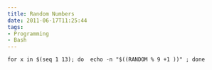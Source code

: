 ```yaml
---
title: Random Numbers
date: 2011-06-17T11:25:44
tags: 
- Programming
- Bash
---
```


    for x in $(seq 1 13); do  echo -n "$((RANDOM % 9 +1 ))" ; done